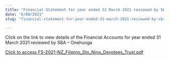 ```yaml
---
title: "Financial Statement for year ended 31 March 2021 reviewed by SBA – Onehunga"
date: "6/09/2021"
slug: "financial-statement-for-year-ended-31-march-2021-reviewed-by-sba-onehunga"

---
```


Click on the link to view details of the Financial Accounts for year ended 31 March 2021 reviewed by SBA – Onehunga

[Click to access FS-2021-NZ\_Filipino\_Sto\_Nino\_Devotees\_Trust.pdf](assets\FS-2021-NZ_Filipino_Sto_Nino_Devotees_Trust.pdf)